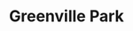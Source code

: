 ---
title: "Greenville Park"
address: "Greenville Park, Castlereagh Road, Belfast, Antrim, BT5 5FE"
tel: "+44 (0)28 9024 6609"
county: "Antrim"
category: "Parks"
type: "Content"
lat: "54.59572982788086"
lng: "-5.936308860778809"
---